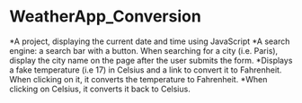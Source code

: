 # WeatherApp_Conversion

*A project, displaying the current date and time using JavaScript
*A search engine: a search bar with a button. When searching for a city (i.e. Paris), display the city name on the page after the user submits the form.
*Displays a fake temperature (i.e 17) in Celsius and a link to convert it to Fahrenheit. When clicking on it, it converts the temperature to Fahrenheit. 
*When clicking on Celsius, it converts it back to Celsius.
